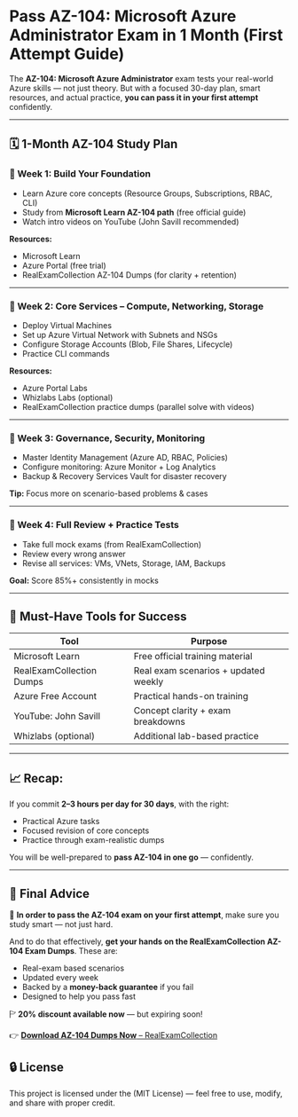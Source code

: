 # Pass AZ-104: Microsoft Azure Administrator Exam in 1 Month (First Attempt Guide)

The **AZ-104: Microsoft Azure Administrator** exam tests your real-world Azure skills — not just theory. But with a focused 30-day plan, smart resources, and actual practice, **you can pass it in your first attempt** confidently.

---

## 🗓️ 1-Month AZ-104 Study Plan

### 📅 Week 1: Build Your Foundation

* Learn Azure core concepts (Resource Groups, Subscriptions, RBAC, CLI)
* Study from **Microsoft Learn AZ-104 path** (free official guide)
* Watch intro videos on YouTube (John Savill recommended)

**Resources:**

* Microsoft Learn
* Azure Portal (free trial)
* RealExamCollection AZ-104 Dumps (for clarity + retention)

---

### 📅 Week 2: Core Services – Compute, Networking, Storage

* Deploy Virtual Machines
* Set up Azure Virtual Network with Subnets and NSGs
* Configure Storage Accounts (Blob, File Shares, Lifecycle)
* Practice CLI commands

**Resources:**

* Azure Portal Labs
* Whizlabs Labs (optional)
* RealExamCollection practice dumps (parallel solve with videos)

---

### 📅 Week 3: Governance, Security, Monitoring

* Master Identity Management (Azure AD, RBAC, Policies)
* Configure monitoring: Azure Monitor + Log Analytics
* Backup & Recovery Services Vault for disaster recovery

**Tip:** Focus more on scenario-based problems & cases

---

### 📅 Week 4: Full Review + Practice Tests

* Take full mock exams (from RealExamCollection)
* Review every wrong answer
* Revise all services: VMs, VNets, Storage, IAM, Backups

**Goal:** Score 85%+ consistently in mocks

---

## 🔧 Must-Have Tools for Success

| Tool                     | Purpose                              |
| ------------------------ | ------------------------------------ |
| Microsoft Learn          | Free official training material      |
| RealExamCollection Dumps | Real exam scenarios + updated weekly |
| Azure Free Account       | Practical hands-on training          |
| YouTube: John Savill     | Concept clarity + exam breakdowns    |
| Whizlabs (optional)      | Additional lab-based practice        |

---

## 📈 Recap:

If you commit **2–3 hours per day for 30 days**, with the right:

* Practical Azure tasks
* Focused revision of core concepts
* Practice through exam-realistic dumps

You will be well-prepared to **pass AZ-104 in one go** — confidently.

---

## 🔵 Final Advice  

🎯 **In order to pass the AZ-104 exam on your first attempt**, make sure you study smart — not just hard.

And to do that effectively, **get your hands on the RealExamCollection AZ-104 Exam Dumps**. These are:

* Real-exam based scenarios
* Updated every week
* Backed by a **money-back guarantee** if you fail
* Designed to help you pass fast

🏱 **20% discount available now** — but expiring soon!

👉 [**Download AZ-104 Dumps Now** – RealExamCollection](https://www.realexamcollection.com/microsoft/az-104-dumps.html)

##  🔒 License
This project is licensed under the (MIT License) — feel free to use, modify, and share with proper credit.
